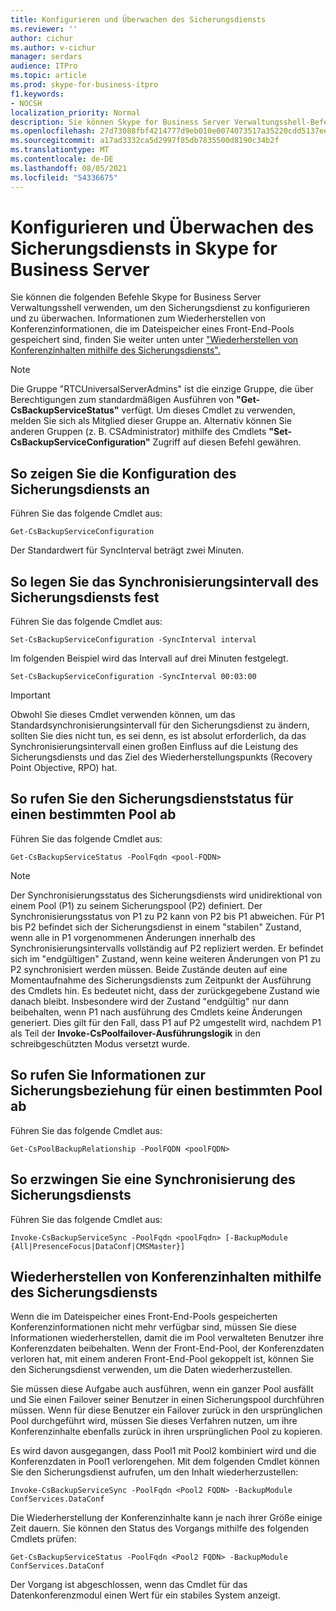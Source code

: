 ```yaml
---
title: Konfigurieren und Überwachen des Sicherungsdiensts
ms.reviewer: ''
author: cichur
ms.author: v-cichur
manager: serdars
audience: ITPro
ms.topic: article
ms.prod: skype-for-business-itpro
f1.keywords:
- NOCSH
localization_priority: Normal
description: Sie können Skype for Business Server Verwaltungsshell-Befehle verwenden, um den Sicherungsdienst zu konfigurieren und zu überwachen.
ms.openlocfilehash: 27d73088fbf4214777d9eb010e0074073517a35220cdd5137ee794addda0c983
ms.sourcegitcommit: a17ad3332ca5d2997f85db7835500d8190c34b2f
ms.translationtype: MT
ms.contentlocale: de-DE
ms.lasthandoff: 08/05/2021
ms.locfileid: "54336675"
---
```

# <a name="configuring-and-monitoring-the-backup-service-in-skype-for-business-server"></a>Konfigurieren und Überwachen des Sicherungsdiensts in Skype for Business Server

Sie können die folgenden Befehle Skype for Business Server Verwaltungsshell verwenden, um den Sicherungsdienst zu konfigurieren und zu überwachen. Informationen zum Wiederherstellen von Konferenzinformationen, die im Dateispeicher eines Front-End-Pools gespeichert sind, finden Sie weiter unten unter ["Wiederherstellen von Konferenzinhalten mithilfe des Sicherungsdiensts".](#restore-conference-contents-using-the-backup-service)

> [!NOTE]  
> Die Gruppe "RTCUniversalServerAdmins" ist die einzige Gruppe, die über Berechtigungen zum standardmäßigen Ausführen von **"Get-CsBackupServiceStatus"** verfügt. Um dieses Cmdlet zu verwenden, melden Sie sich als Mitglied dieser Gruppe an. Alternativ können Sie anderen Gruppen (z. B. CSAdministrator) mithilfe des Cmdlets **"Set-CsBackupServiceConfiguration"** Zugriff auf diesen Befehl gewähren.

## <a name="to-see-the-backup-service-configuration"></a>So zeigen Sie die Konfiguration des Sicherungsdiensts an

Führen Sie das folgende Cmdlet aus:

    Get-CsBackupServiceConfiguration

Der Standardwert für SyncInterval beträgt zwei Minuten.

## <a name="to-set-the-backup-service-sync-interval"></a>So legen Sie das Synchronisierungsintervall des Sicherungsdiensts fest

Führen Sie das folgende Cmdlet aus:

    Set-CsBackupServiceConfiguration -SyncInterval interval

Im folgenden Beispiel wird das Intervall auf drei Minuten festgelegt.

    Set-CsBackupServiceConfiguration -SyncInterval 00:03:00


> [!IMPORTANT]  
> Obwohl Sie dieses Cmdlet verwenden können, um das Standardsynchronisierungsintervall für den Sicherungsdienst zu ändern, sollten Sie dies nicht tun, es sei denn, es ist absolut erforderlich, da das Synchronisierungsintervall einen großen Einfluss auf die Leistung des Sicherungsdiensts und das Ziel des Wiederherstellungspunkts (Recovery Point Objective, RPO) hat.

## <a name="to-get-the-backup-service-status-for-a-particular-pool"></a>So rufen Sie den Sicherungsdienststatus für einen bestimmten Pool ab

Führen Sie das folgende Cmdlet aus:

    Get-CsBackupServiceStatus -PoolFqdn <pool-FQDN>

> [!NOTE]  
> Der Synchronisierungsstatus des Sicherungsdiensts wird unidirektional von einem Pool (P1) zu seinem Sicherungspool (P2) definiert. Der Synchronisierungsstatus von P1 zu P2 kann von P2 bis P1 abweichen. Für P1 bis P2 befindet sich der Sicherungsdienst in einem "stabilen" Zustand, wenn alle in P1 vorgenommenen Änderungen innerhalb des Synchronisierungsintervalls vollständig auf P2 repliziert werden. Er befindet sich im "endgültigen" Zustand, wenn keine weiteren Änderungen von P1 zu P2 synchronisiert werden müssen. Beide Zustände deuten auf eine Momentaufnahme des Sicherungsdiensts zum Zeitpunkt der Ausführung des Cmdlets hin. Es bedeutet nicht, dass der zurückgegebene Zustand wie danach bleibt. Insbesondere wird der Zustand "endgültig" nur dann beibehalten, wenn P1 nach ausführung des Cmdlets keine Änderungen generiert. Dies gilt für den Fall, dass P1 auf P2 umgestellt wird, nachdem P1 als Teil der **Invoke-CsPoolfailover-Ausführungslogik** in den schreibgeschützten Modus versetzt wurde.

## <a name="to-get-information-about-the-backup-relationship-for-a-particular-pool"></a>So rufen Sie Informationen zur Sicherungsbeziehung für einen bestimmten Pool ab

Führen Sie das folgende Cmdlet aus:

    Get-CsPoolBackupRelationship -PoolFQDN <poolFQDN>

## <a name="to-force-a-backup-service-sync"></a>So erzwingen Sie eine Synchronisierung des Sicherungsdiensts

Führen Sie das folgende Cmdlet aus:

    Invoke-CsBackupServiceSync -PoolFqdn <poolFqdn> [-BackupModule  {All|PresenceFocus|DataConf|CMSMaster}]

## <a name="restore-conference-contents-using-the-backup-service"></a>Wiederherstellen von Konferenzinhalten mithilfe des Sicherungsdiensts 

Wenn die im Dateispeicher eines Front-End-Pools gespeicherten Konferenzinformationen nicht mehr verfügbar sind, müssen Sie diese Informationen wiederherstellen, damit die im Pool verwalteten Benutzer ihre Konferenzdaten beibehalten. Wenn der Front-End-Pool, der Konferenzdaten verloren hat, mit einem anderen Front-End-Pool gekoppelt ist, können Sie den Sicherungsdienst verwenden, um die Daten wiederherzustellen.

Sie müssen diese Aufgabe auch ausführen, wenn ein ganzer Pool ausfällt und Sie einen Failover seiner Benutzer in einen Sicherungspool durchführen müssen. Wenn für diese Benutzer ein Failover zurück in den ursprünglichen Pool durchgeführt wird, müssen Sie dieses Verfahren nutzen, um ihre Konferenzinhalte ebenfalls zurück in ihren ursprünglichen Pool zu kopieren.

Es wird davon ausgegangen, dass Pool1 mit Pool2 kombiniert wird und die Konferenzdaten in Pool1 verlorengehen. Mit dem folgenden Cmdlet können Sie den Sicherungsdienst aufrufen, um den Inhalt wiederherzustellen:

    Invoke-CsBackupServiceSync -PoolFqdn <Pool2 FQDN> -BackupModule ConfServices.DataConf

Die Wiederherstellung der Konferenzinhalte kann je nach ihrer Größe einige Zeit dauern. Sie können den Status des Vorgangs mithilfe des folgenden Cmdlets prüfen:

    Get-CsBackupServiceStatus -PoolFqdn <Pool2 FQDN> -BackupModule ConfServices.DataConf

Der Vorgang ist abgeschlossen, wenn das Cmdlet für das Datenkonferenzmodul einen Wert für ein stabiles System anzeigt.
